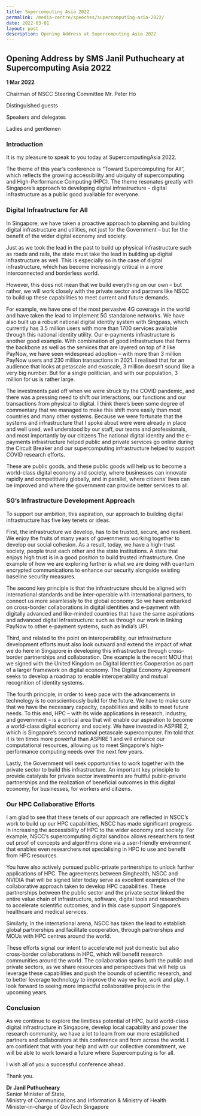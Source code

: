 ```yaml
---
title: Supercomputing Asia 2022
permalink: /media-centre/speeches/supercomputing-asia-2022/
date: 2022-03-01
layout: post
description: Opening Address at Supercomputing Asia 2022
---
```


## Opening Address by SMS Janil Puthucheary at Supercomputing Asia 2022

**1 Mar 2022**

Chairman of NSCC Steering Committee Mr. Peter Ho

Distinguished guests

Speakers and delegates

Ladies and gentlemen

### Introduction

It is my pleasure to speak to you today at SupercomputingAsia 2022.

The theme of this year’s conference is “Toward Supercomputing for All”, which reflects the growing accessibility and ubiquity of supercomputing and High-Performance Computing (HPC). The theme resonates greatly with Singapore’s approach to developing digital infrastructure – digital infrastructure as a public good available for everyone.

### Digital Infrastructure for All

In Singapore, we have taken a proactive approach to planning and building digital infrastructure and utilities, not just for the Government – but for the benefit of the wider digital economy and society.

Just as we took the lead in the past to build up physical infrastructure such as roads and rails, the state must take the lead in building up digital infrastructure as well. This is especially so in the case of digital infrastructure, which has become increasingly critical in a more interconnected and borderless world.

However, this does not mean that we build everything on our own – but rather, we will work closely with the private sector and partners like NSCC to build up these capabilities to meet current and future demands. 

For example, we have one of the most pervasive 4G coverage in the world and have taken the lead to implement 5G standalone networks. We have also built up a robust national digital identity system with Singpass, which currently has 3.5 million users with more than 1700 services available through this national identity utility. Our e-payments infrastructure is another good example.  With combination of good infrastructure that forms the backbone as well as the services that are layered on top of it like PayNow, we have seen widespread adoption – with more than 3 million PayNow users and 230 million transactions in 2021. I realised that for an audience that looks at petascale and exascale, 3 million doesn’t sound like a very big number. But for a single politician, and with our population, 3 million for us is rather large.

The investments paid off when we were struck by the COVID pandemic, and there was a pressing need to shift our interactions, our functions and our transactions from physical to digital. I think there’s been some degree of commentary that we managed to make this shift more easily than most countries and many other systems. Because we were fortunate that  the systems and infrastructure that I spoke about were  were already in place and well used, well understood  by our staff, our teams and professionals, and most importantly by our citizens The national digital identity and the e-payments infrastructure helped  public and private services  go online during the Circuit Breaker  and our supercomputing infrastructure helped to support COVID research efforts.

These are public goods, and these public goods will help us to become a world-class digital economy and society, where businesses can innovate rapidly and competitively globally, and in parallel, where citizens’ lives can be improved and where the government can provide better services to all.

### SG’s Infrastructure Development Approach

To support our ambition, this aspiration, our approach to building digital infrastructure has five key tenets or ideas.

First, the infrastructure we develop, has to be trusted, secure, and resilient. We enjoy the fruits of many years of governments working together to develop our social cohesion. As a result, today, we have a high-trust society, people trust each other and the state institutions. A state that enjoys high trust is in a good position to build trusted infrastructure. One example of how  we are exploring further is what we are doing with quantum encrypted communications to enhance our security alongside existing baseline security measures.

The second key principle is that  the infrastructure should be aligned with international standards and be inter-operable with international partners, to connect us more seamlessly to the global economy. So we have embarked on cross-border collaborations in digital identities and e-payment with digitally advanced and like-minded countries that have the same aspirations and advanced digital infrastructure: such as through our work in linking PayNow to other e-payment systems, such as India’s UPI. 

Third, and related to the point on interoperability, our infrastructure development efforts must also look outward and extend the impact of what we do here in Singapore in developing this infrastructure through cross-border partnerships and collaboration. One example is the recent MOU that we signed with the United Kingdom on Digital Identities Cooperation as part of a larger framework on digital economy. The Digital Economy Agreement seeks to develop a roadmap to enable interoperability and mutual recognition of identity systems.

The fourth principle, in order to keep pace with the advancements in technology is to conscientiously build for the future. We have to make sure that we have the necessary capacity, capabilities and skills to meet future needs. To this end, HPC – with its wide applications in research, industry, and government – is a critical area that will enable our aspiration to become a world-class digital economy and society. We have invested in ASPIRE 2, which is Singapore’s second national petascale supercomputer. I’m told that it is ten times more powerful than ASPIRE 1 and will enhance our computational resources, allowing us to meet Singapore's high-performance computing needs over the next few years.

Lastly, the Government will seek opportunities to work together with the private sector to build this infrastructure. An important key principle to provide catalysis for private sector investments are fruitful public-private partnerships and the realization of beneficial outcomes in this digital economy, for businesses, for workers and citizens.

### Our HPC Collaborative Efforts

I am glad to see that these tenets of our approach are reflected in NSCC’s work to build up our HPC capabilities, NSCC has made significant progress in increasing the accessibility of HPC to the wider economy and society. For example, NSCC’s supercomputing digital sandbox allows researchers to test out proof of concepts and algorithms done via a user-friendly environment that enables even researchers not specialising in HPC to use and benefit from HPC resources.

You have also actively pursued public-private partnerships to unlock further applications of HPC. The agreements between Singhealth, NSCC and NVIDIA that will be signed later today serve as excellent examples of the collaborative approach taken to develop HPC capabilities. These partnerships between the public sector and the private sector linked the entire value chain of infrastructure, software, digital tools and researchers to accelerate scientific outcomes, and in this case support Singapore’s healthcare and medical services.

Similarly, in the international arena, NSCC has taken the lead to establish global partnerships and facilitate cooperation, through partnerships and MOUs with HPC centres around the world.

These efforts signal our intent to accelerate not just domestic but also cross-border collaborations in HPC, which will benefit research communities around the world. The collaboration spans both the public and private sectors, as we share resources and perspectives that will help us leverage these capabilities and  push the bounds of scientific research, and to better leverage technology to improve the way we live, work and play. I look forward to seeing more impactful collaborative projects in the upcoming years. 

### Conclusion

As we continue to explore the limitless potential of HPC, build world-class digital infrastructure in Singapore,  develop local capability and power the research community, we have a lot to learn from our more established partners and collaborators at this conference and from across the world. I am confident that with your help and with our collective commitment, we will be able to work toward a future where Supercomputing is for all.

I wish all of you a successful conference ahead.

Thank you.

**Dr Janil Puthucheary**<br>
Senior Minister of State, <br>
Ministry of Communications and Information & Ministry of Health<br>
Minister-in-charge of GovTech Singapore